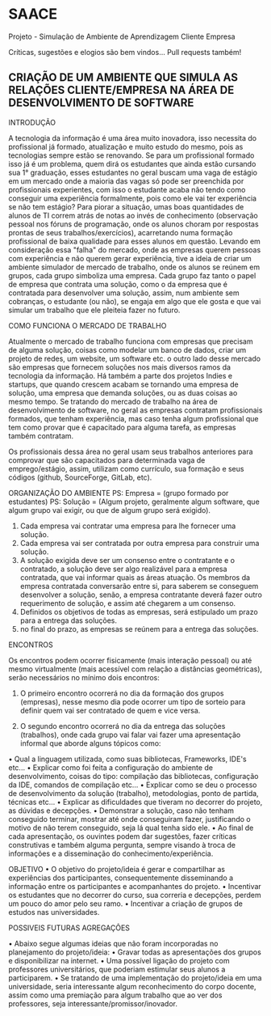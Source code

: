 # SAACE
Projeto - Simulação de Ambiente de Aprendizagem Cliente Empresa

Críticas, sugestões e elogios são bem vindos... Pull requests também!





CRIAÇÃO DE UM AMBIENTE QUE SIMULA AS RELAÇÕES CLIENTE/EMPRESA NA ÁREA DE DESENVOLVIMENTO DE SOFTWARE
-----------------------------------------------------------------------------------------------------

INTRODUÇÃO
		
A tecnologia da informação é uma área muito inovadora, isso necessita do profissional já formado, atualização e muito estudo do mesmo, pois as tecnologias sempre estão se renovando. Se para um profissional formado isso já é um problema, quem dirá os estudantes que ainda estão cursando sua 1° graduação, esses estudantes no geral buscam uma vaga de estágio em um mercado onde a maioria das vagas só pode ser preenchida por profissionais experientes, com isso o estudante acaba não tendo como conseguir uma experiência formalmente, pois como ele vai ter experiência se não tem estágio?
  Para piorar a situação, umas boas quantidades de alunos de TI correm atrás de notas ao invés de conhecimento (observação pessoal nos fóruns de programação, onde os alunos choram por respostas prontas de seus trabalhos/exercícios), acarretando numa formação profissional de baixa qualidade para esses alunos em questão. 
  Levando em consideração essa "falha" do mercado, onde as empresas querem pessoas com experiência e não querem gerar experiência, tive a ideia de criar um ambiente simulador de mercado de trabalho, onde os alunos se reúnem em grupos, cada grupo simboliza uma empresa. Cada grupo faz tanto o papel de empresa que contrata uma solução, como o da empresa que é contratada para desenvolver uma solução, assim, num ambiente sem cobranças, o estudante (ou não), se engaja em algo que ele gosta e que vai simular um trabalho que ele pleiteia fazer no futuro.

COMO FUNCIONA O MERCADO DE TRABALHO
											
Atualmente o mercado de trabalho funciona com empresas que precisam de alguma solução, coisas como modelar um banco de dados, criar um projeto de redes, um website, um software etc. o outro lado desse mercado são empresas que fornecem soluções nos mais diversos ramos da tecnologia da informação. Há também a parte dos projetos Indies e startups, que quando crescem acabam se tornando uma empresa de solução, uma empresa que demanda soluções, ou as duas coisas ao mesmo tempo.
Se tratando do mercado de trabalho na área de desenvolvimento de software, no geral as empresas contratam profissionais formados, que tenham experiência, mas caso tenha algum profissional que tem como provar que é capacitado para alguma tarefa, as empresas também contratam.
	
Os profissionais dessa área no geral usam seus trabalhos anteriores para comprovar que são capacitados para determinada vaga de emprego/estágio, assim, utilizam como currículo, sua formação e seus códigos (github, SourceForge, GitLab, etc).

ORGANIZAÇÃO DO AMBIENTE
PS: Empresa  = (grupo formado por estudantes)
PS: Solução = (Algum projeto, geralmente algum software, que algum grupo vai exigir, ou que de algum grupo será exigido).

1.	Cada empresa vai contratar uma empresa para lhe fornecer uma solução.
2.	Cada empresa vai ser contratada por outra empresa para construir uma solução.
3.	A solução exigida deve ser um consenso entre o contratante e o contratado, a solução deve ser algo realizável para a empresa contratada, que vai informar quais as áreas atuação. Os membros da empresa contratada conversarão entre si, para saberem se conseguem desenvolver a solução, senão, a empresa contratante deverá fazer outro requerimento de solução, e assim até chegarem a um consenso.
4.	Definidos os objetivos de todas as empresas, será estipulado um prazo para a entrega das soluções.
5.	no final do prazo, as empresas se reúnem para a entrega das soluções.

ENCONTROS
	
Os encontros podem ocorrer fisicamente (mais interação pessoal) ou até mesmo virtualmente (mais acessível com relação a distâncias geométricas), serão necessários no mínimo dois encontros: 
	
1.	O primeiro encontro ocorrerá no dia da formação dos grupos (empresas), nesse mesmo dia pode ocorrer um tipo de sorteio para definir quem vai ser contratado de quem e vice versa. 

2.	O segundo encontro ocorrerá no dia da entrega das soluções (trabalhos), onde cada grupo vai falar vai fazer uma apresentação informal que aborde alguns tópicos como:
	
•	Qual a linguagem utilizada, como suas bibliotecas, Frameworks, IDE's etc...
•	Explicar como foi feita a configuração do ambiente de desenvolvimento, coisas do tipo: compilação das bibliotecas, configuração da IDE, comandos de compilação etc...
•	Explicar como se deu o processo de desenvolvimento da solução (trabalho), metodologias, ponto de partida, técnicas etc...
•	Explicar as dificuldades que tiveram no decorrer do projeto, as dúvidas  e decepções.
•	Demonstrar a solução, caso não tenham conseguido terminar, mostrar até onde conseguiram fazer, justificando o motivo de não terem conseguido, seja lá qual tenha sido ele.
•	Ao final de cada apresentação, os ouvintes podem dar sugestões, fazer críticas construtivas e também alguma pergunta, sempre visando à troca de informações e a disseminação do conhecimento/experiência.


OBJETIVO
•	O objetivo do projeto/ideia é gerar e compartilhar as experiências dos participantes, consequentemente disseminando a informação entre os participantes e acompanhantes do projeto. 
•	Incentivar os estudantes que no decorrer do curso, sua correria e decepções, perdem um pouco do amor pelo seu ramo.
•	Incentivar a criação de grupos de estudos nas universidades.


POSSIVEIS FUTURAS AGREGAÇÔES
	
•	Abaixo segue algumas ideias que não foram incorporadas no planejamento do projeto/ideia:
•	Gravar todas as apresentações dos grupos e disponibilizar na internet.
•	Uma possível ligação do projeto com professores universitários, que poderiam estimular seus alunos a participarem.
•	Se tratando de uma implementação do projeto/ideia em uma universidade, seria interessante algum reconhecimento do corpo docente, assim como uma premiação para algum trabalho que ao ver dos professores, seja interessante/promissor/inovador.

